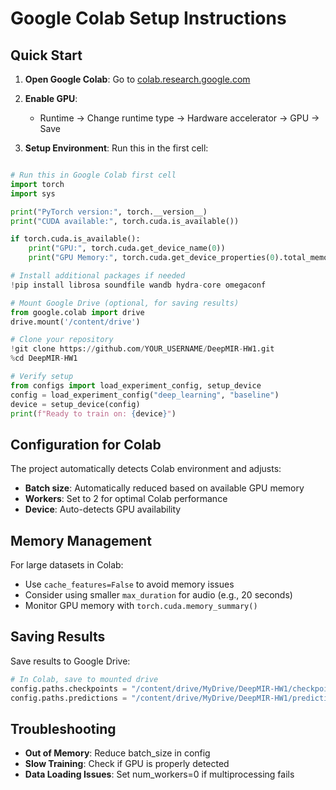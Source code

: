 # Google Colab Setup Instructions

## Quick Start

1. **Open Google Colab**: Go to [colab.research.google.com](https://colab.research.google.com)

2. **Enable GPU**:
   - Runtime → Change runtime type → Hardware accelerator → GPU → Save

3. **Setup Environment**: Run this in the first cell:

```python

# Run this in Google Colab first cell
import torch
import sys

print("PyTorch version:", torch.__version__)
print("CUDA available:", torch.cuda.is_available())

if torch.cuda.is_available():
    print("GPU:", torch.cuda.get_device_name(0))
    print("GPU Memory:", torch.cuda.get_device_properties(0).total_memory / 1e9, "GB")

# Install additional packages if needed
!pip install librosa soundfile wandb hydra-core omegaconf

# Mount Google Drive (optional, for saving results)
from google.colab import drive
drive.mount('/content/drive')

# Clone your repository
!git clone https://github.com/YOUR_USERNAME/DeepMIR-HW1.git
%cd DeepMIR-HW1

# Verify setup
from configs import load_experiment_config, setup_device
config = load_experiment_config("deep_learning", "baseline")
device = setup_device(config)
print(f"Ready to train on: {device}")

```

## Configuration for Colab

The project automatically detects Colab environment and adjusts:
- **Batch size**: Automatically reduced based on available GPU memory
- **Workers**: Set to 2 for optimal Colab performance
- **Device**: Auto-detects GPU availability

## Memory Management

For large datasets in Colab:
- Use `cache_features=False` to avoid memory issues
- Consider using smaller `max_duration` for audio (e.g., 20 seconds)
- Monitor GPU memory with `torch.cuda.memory_summary()`

## Saving Results

Save results to Google Drive:
```python
# In Colab, save to mounted drive
config.paths.checkpoints = "/content/drive/MyDrive/DeepMIR-HW1/checkpoints"
config.paths.predictions = "/content/drive/MyDrive/DeepMIR-HW1/predictions"
```

## Troubleshooting

- **Out of Memory**: Reduce batch_size in config
- **Slow Training**: Check if GPU is properly detected
- **Data Loading Issues**: Set num_workers=0 if multiprocessing fails
